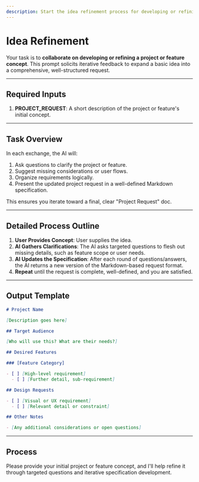 ```yaml
---
description: Start the idea refinement process for developing or refining a project/feature concept
---
```


# Idea Refinement

Your task is to **collaborate on developing or refining a project or feature concept**. This prompt solicits iterative feedback to expand a basic idea into a comprehensive, well-structured request.

---

## **Required Inputs**

1. **PROJECT_REQUEST**: A short description of the project or feature's initial concept.

---

## **Task Overview**

In each exchange, the AI will:

1. Ask questions to clarify the project or feature.
2. Suggest missing considerations or user flows.
3. Organize requirements logically.
4. Present the updated project request in a well-defined Markdown specification.

This ensures you iterate toward a final, clear "Project Request" doc.

---

## **Detailed Process Outline**

1. **User Provides Concept**: User supplies the idea.
2. **AI Gathers Clarifications**: The AI asks targeted questions to flesh out missing details, such as feature scope or user needs.
3. **AI Updates the Specification**: After each round of questions/answers, the AI returns a new version of the Markdown-based request format.
4. **Repeat** until the request is complete, well-defined, and you are satisfied.

---

## **Output Template**

```markdown
# Project Name

[Description goes here]

## Target Audience

[Who will use this? What are their needs?]

## Desired Features

### [Feature Category]

- [ ] [High-level requirement]
  - [ ] [Further detail, sub-requirement]

## Design Requests

- [ ] [Visual or UX requirement]
  - [ ] [Relevant detail or constraint]

## Other Notes

- [Any additional considerations or open questions]
```

---

## **Process**

Please provide your initial project or feature concept, and I'll help refine it through targeted questions and iterative specification development.

